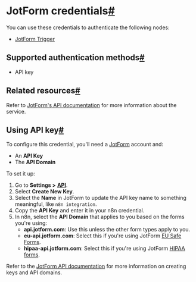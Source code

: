 [](https://github.com/n8n-io/n8n-docs/edit/main/docs/integrations/builtin/credentials/jotform.md "Edit this page")

# JotForm credentials[#](#jotform-credentials "Permanent link")

You can use these credentials to authenticate the following nodes:

*   [JotForm Trigger](../../trigger-nodes/n8n-nodes-base.jotformtrigger/)

## Supported authentication methods[#](#supported-authentication-methods "Permanent link")

*   API key

## Related resources[#](#related-resources "Permanent link")

Refer to [JotForm's API documentation](https://api.jotform.com/docs/) for more information about the service.

## Using API key[#](#using-api-key "Permanent link")

To configure this credential, you'll need a [JotForm](https://www.jotform.com/) account and:

*   An **API Key**
*   The **API Domain**

To set it up:

1.  Go to **Settings >** [**API**](https://www.jotform.com/myaccount/api).
2.  Select **Create New Key**.
3.  Select the **Name** in JotForm to update the API key name to something meaningful, like `n8n integration`.
4.  Copy the **API Key** and enter it in your n8n credential.
5.  In n8n, select the **API Domain** that applies to you based on the forms you're using:
    *   **api.jotform.com**: Use this unless the other form types apply to you.
    *   **eu-api.jotform.com**: Select this if you're using JotForm [EU Safe Forms](https://www.jotform.com/eu-safe-forms/).
    *   **hipaa-api.jotform.com**: Select this if you're using JotForm [HIPAA forms](https://www.jotform.com/hipaa/).

Refer to the [JotForm API documentation](https://api.jotform.com/docs/) for more information on creating keys and API domains.